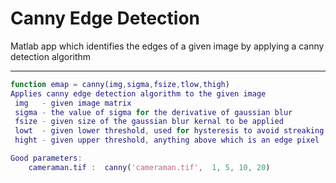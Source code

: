 # Canny Edge Detection

Matlab app which identifies the edges of a given image by applying a canny detection algorithm

----------------------

```matlab
function emap = canny(img,sigma,fsize,tlow,thigh)
Applies canny edge detection algorithm to the given image
 img   - given image matrix
 sigma - the value of sigma for the derivative of gaussian blur
 fsize - given size of the gaussian blur kernal to be applied
 lowt  - given lower threshold, used for hysteresis to avoid streaking
 hight - given upper threshold, anything above which is an edge pixel

Good parameters:
    cameraman.tif :  canny('cameraman.tif',  1, 5, 10, 20)

